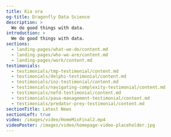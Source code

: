 ```yaml
---
title: Kia ora
og-title: Dragonfly Data Science
description: >
  We do good things with data. 
introduction: >	
  We do good things with data. 
sections:
  - landing-pages/what-we-do/content.md
  - landing-pages/who-we-are/content.md
  - landing-pages/work/content.md
testimonials:
  - testimonials/tmp-testimonial/content.md
  - testimonials/delphi-testimonial/content.md
  - testimonials/inz-testimonial/content.md
  - testimonials/navigating-complexity-testimonial/content.md
  - testimonials/nefd-testimonial/content.md
  - testimonials/paua-management-testimonial/content.md
  - testimonials/predator-prey-testimonial/content.md
sectionTitle: Latest News
sectionLeft: true
video: /images/video/HomeMixFinal2.mp4
videoPoster: /images/video/homepage-video-placeholder.jpg
---
```

